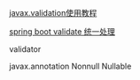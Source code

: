 
[javax.validation使用教程](https://juejin.im/post/5d3fbeb46fb9a06b317b3c48)

[spring boot validate 统一处理](https://lengrongfu.github.io/2018/12/27/spring-validate-common-handler/)


validator

javax.annotation
    Nonnull
    Nullable